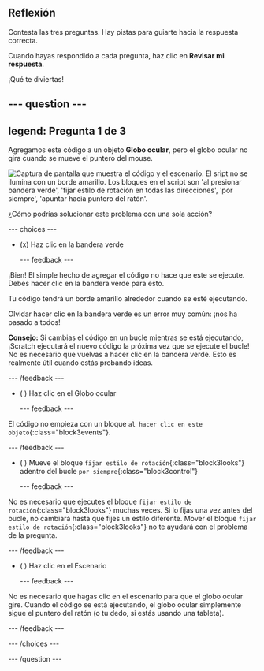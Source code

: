 ## Reflexión

Contesta las tres preguntas. Hay pistas para guiarte hacia la respuesta correcta.

Cuando hayas respondido a cada pregunta, haz clic en **Revisar mi respuesta**.

¡Qué te diviertas!

--- question ---
---
legend: Pregunta 1 de 3
---

Agregamos este código a un objeto **Globo ocular**, pero el globo ocular no gira cuando se mueve el puntero del mouse.

![Captura de pantalla que muestra el código y el escenario. El sript no se ilumina con un borde amarillo. Los bloques en el script son 'al presionar bandera verde', 'fijar estilo de rotación en todas las direcciones', 'por siempre', 'apuntar hacia puntero del ratón'.](images/code-not-running.png)

¿Cómo podrías solucionar este problema con una sola acción?

--- choices ---

- (x) Haz clic en la bandera verde

  --- feedback ---

¡Bien! El simple hecho de agregar el código no hace que este se ejecute. Debes hacer clic en la bandera verde para esto.

Tu código tendrá un borde amarillo alrededor cuando se esté ejecutando.

Olvidar hacer clic en la bandera verde es un error muy común: ¡nos ha pasado a todos!

**Consejo:** Si cambias el código en un bucle mientras se está ejecutando,¡Scratch ejecutará el nuevo código la próxima vez que se ejecute el bucle! No es necesario que vuelvas a hacer clic en la bandera verde. Esto es realmente útil cuando estás probando ideas.

  --- /feedback ---

- ( ) Haz clic en el Globo ocular

  --- feedback ---

El código no empieza con un bloque `al hacer clic en este objeto`{:class="block3events"}.

  --- /feedback ---

- ( ) Mueve el bloque `fijar estilo de rotación`{:class="block3looks"} adentro del bucle `por siempre`{:class="block3control"}

  --- feedback ---

No es necesario que ejecutes el bloque `fijar estilo de rotación`{:class="block3looks"} muchas veces. Si lo fijas una vez antes del bucle, no cambiará hasta que fijes un estilo diferente. Mover el bloque `fijar estilo de rotación`{:class="block3looks"} no te ayudará con el problema de la pregunta.

  --- /feedback ---

- ( ) Haz clic en el Escenario

  --- feedback ---

No es necesario que hagas clic en el escenario para que el globo ocular gire. Cuando el código se está ejecutando, el globo ocular simplemente sigue el puntero del ratón (o tu dedo, si estás usando una tableta).

  --- /feedback ---

--- /choices ---

--- /question ---
